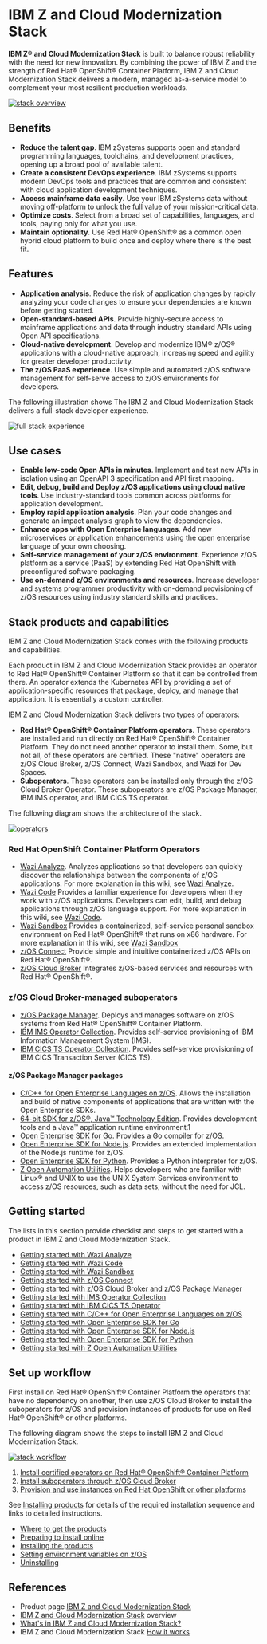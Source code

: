 # IBM Z and Cloud Modernization Stack

**IBM Z® and Cloud Modernization Stack** is built to balance robust reliability with the need for new innovation. By combining the power of IBM Z and the strength of Red Hat® OpenShift® Container Platform, IBM Z and Cloud Modernization Stack delivers a modern, managed as-a-service model to complement your most resilient production workloads.

[![stack overview](./media/stack-overview.svg)](https://www.ibm.com/docs/en/cloud-paks/z-modernization-stack/2023.4?topic=overview)

## Benefits

- **Reduce the talent gap**. IBM zSystems supports open and standard programming languages, toolchains, and development practices, opening up a broad pool of available talent.
- **Create a consistent DevOps experience**. IBM zSystems supports modern DevOps tools and practices that are common and consistent with cloud application development techniques.
- **Access mainframe data easily**. Use your IBM zSystems data without moving off-platform to unlock the full value of your mission-critical data.
- **Optimize costs**. Select from a broad set of capabilities, languages, and tools, paying only for what you use.
- **Maintain optionality**. Use Red Hat® OpenShift® as a common open hybrid cloud platform to build once and deploy where there is the best fit.

## Features

- **Application analysis**. Reduce the risk of application changes by rapidly analyzing your code changes to ensure your dependencies are known before getting started.
- **Open-standard-based APIs**. Provide highly-secure access to mainframe applications and data through industry standard APIs using Open API specifications.
- **Cloud-native development**. Develop and modernize IBM® z/OS® applications with a cloud-native approach, increasing speed and agility for greater developer productivity.
- **The z/OS PaaS experience**. Use simple and automated z/OS software management for self-serve access to z/OS environments for developers.

The following illustration shows The IBM Z and Cloud Modernization Stack delivers a full-stack developer experience.

![full stack experience](./media/full-stack.png)

## Use cases

- **Enable low-code Open APIs in minutes**. Implement and test new APIs in isolation using an OpenAPI 3 specification and API first mapping.
- **Edit, debug, build and Deploy z/OS applications using cloud native tools**. Use industry-standard tools common across platforms for application development.
- **Employ rapid application analysis**. Plan your code changes and generate an impact analysis graph to view the dependencies.
- **Enhance apps with Open Enterprise languages**. Add new microservices or application enhancements using the open enterprise language of your own choosing.
- **Self-service management of your z/OS environment**. Experience z/OS platform as a service (PaaS) by extending Red Hat OpenShift with preconfigured software packaging.
- **Use on-demand z/OS environments and resources**. Increase developer and systems programmer productivity with on-demand provisioning of z/OS resources using industry standard skills and practices.

## Stack products and capabilities

IBM Z and Cloud Modernization Stack comes with the following products and capabilities. 

Each product in IBM Z and Cloud Modernization Stack provides an operator to Red Hat® OpenShift® Container Platform so that it can be controlled from there. An operator extends the Kubernetes API by providing a set of application-specific resources that package, deploy, and manage that application. It is essentially a custom controller.

IBM Z and Cloud Modernization Stack delivers two types of operators:

- **Red Hat® OpenShift® Container Platform operators**. These operators are installed and run directly on Red Hat® OpenShift® Container Platform. They do not need another operator to install them. Some, but not all, of these operators are certified. These "native" operators are z/OS Cloud Broker, z/OS Connect, Wazi Sandbox, and Wazi for Dev Spaces.
- **Suboperators**. These operators can be installed only through the z/OS Cloud Broker Operator. These suboperators are z/OS Package Manager, IBM IMS operator, and IBM CICS TS operator.

The following diagram shows the architecture of the stack.

[![operators](./media/stack-architecture.svg)](https://www.ibm.com/docs/en/cloud-paks/z-modernization-stack/2023.4?topic=overview-how-it-works)

### Red Hat OpenShift Container Platform Operators

- [Wazi Analyze](https://www.ibm.com/docs/en/SSV97FN_2022.1.1/wazidoc/wazi/ibm-wazi-for-red-hat-codeready-workspaces.html). Analyzes applications so that developers can quickly discover the relationships between the components of z/OS applications. For more explanation in this wiki, see [Wazi Analyze](./analyze.md).
- [Wazi Code](https://www.ibm.com/docs/en/SSV97FN_2022.1.1/wazidoc/wazi/ibm-wazi-for-red-hat-codeready-workspaces.html)	Provides a familiar experience for developers when they work with z/OS applications. Developers can edit, build, and debug applications through z/OS language support. For more explanation in this wiki, see [Wazi Code](./wazicode.md).
- [Wazi Sandbox](https://www.ibm.com/docs/en/SSV97FN_2022.1.1/wazidoc/wazi/ibm-wazi-for-red-hat-codeready-workspaces.html) Provides a containerized, self-service personal sandbox environment on Red Hat® OpenShift® that runs on x86 hardware. For more explanation in this wiki, see [Wazi Sandbox](./sandbox.md)
- [z/OS Connect](https://www.ibm.com/docs/en/SSV97FN_2022.1.1/zosconnect/welcome/Overview.html)	Provide simple and intuitive containerized z/OS APIs on Red Hat® OpenShift®.
- [z/OS Cloud Broker](https://www.ibm.com/docs/en/SSV97FN_2022.1.1/zoscb/zoscb-overview.html)	Integrates z/OS-based services and resources with Red Hat® OpenShift®.

### z/OS Cloud Broker-managed suboperators

- [z/OS Package Manager](https://www.ibm.com/docs/en/SSV97FN_2022.1.1/zpm/overview.html). Deploys and manages software on z/OS systems from Red Hat® OpenShift® Container Platform.
- [IBM IMS Operator Collection](https://www.ibm.com/docs/en/SSV97FN_2022.1.1/ims-operator/imsoc-overview.html). Provides self-service provisioning of IBM Information Management System (IMS).
- [IBM CICS TS Operator Collection](https://www.ibm.com/docs/en/SSV97FN_2022.1.1/cicsts/overview.html). Provides self-service provisioning of IBM CICS Transaction Server (CICS TS).

#### z/OS Package Manager packages

- [C/C++ for Open Enterprise Languages on z/OS](https://www.ibm.com/docs/en/SSV97FN_2022.1.1/cpp_compiler/overview.html). Allows the installation and build of native components of applications that are written with the Open Enterprise SDKs.	
- [64-bit SDK for z/OS®, Java™ Technology Edition](https://www.ibm.com/docs/en/SSV97FN_2022.1.1/java/com.ibm.java.80.doc/introduction.html). Provides development tools and a Java™ application runtime environment.1	
- [Open Enterprise SDK for Go](https://www.ibm.com/docs/en/SSV97FN_2022.1.1/golang/overview_golang.html). Provides a Go compiler for z/OS.
- [Open Enterprise SDK for Node.js](https://www.ibm.com/docs/en/SSV97FN_2022.1.1/nodejs/overview.html). Provides an extended implementation of the Node.js runtime for z/OS.	
- [Open Enterprise SDK for Python](https://www.ibm.com/docs/en/SSV97FN_2022.1.1/python/overview_python.html). Provides a Python interpreter for z/OS.
- [Z Open Automation Utilities](https://www.ibm.com/docs/en/SSV97FN_2022.1.1/zoau/zoautil_purpose.html). Helps developers who are familiar with Linux® and UNIX to use the UNIX System Services environment to access z/OS resources, such as data sets, without the need for JCL.

## Getting started

The lists in this section provide checklist and steps to get started with a product in IBM Z and Cloud Modernization Stack.

- [Getting started with Wazi Analyze](https://www.ibm.com/docs/en/SSV97FN_2022.1.1/wazidoc/com.ibm.wazi.analyze.doc/topics/get_started.html)
- [Getting started with Wazi Code](https://www.ibm.com/docs/en/SSV97FN_2022.1.1/wazidoc/com.ibm.wazi.developer.doc/wazi_code_checklist.html)
- [Getting started with Wazi Sandbox](https://www.ibm.com/docs/en/SSV97FN_2022.1.1/wazidoc/sandbox/getting_started_sandbox.html)
- [Getting started with z/OS Connect](https://www.ibm.com/docs/en/SSV97FN_2022.1.1/zosconnect/planning/getting_started_checklist.html)
- [Getting started with z/OS Cloud Broker and z/OS Package Manager](https://www.ibm.com/docs/en/SSV97FN_2022.1.1/zstack/getting_started_cloudbroker_zpm.html)
- [Getting started with IMS Operator Collection](https://www.ibm.com/docs/en/SSV97FN_2022.1.1/ims-operator/imsoc-get-started-rm.html)
- [Getting started with IBM CICS TS Operator](https://www.ibm.com/docs/en/SSV97FN_2022.1.1/cicsts/getstart-cicstsoperator.html?pos=2)
- [Getting started with C/C++ for Open Enterprise Languages on z/OS](https://www.ibm.com/docs/en/SSV97FN_2022.1.1/cpp_compiler/getstart.html)
- [Getting started with Open Enterprise SDK for Go](https://www.ibm.com/docs/en/SSV97FN_2022.1.1/golang/zstack_get_start.html)
- [Getting started with Open Enterprise SDK for Node.js](https://www.ibm.com/docs/en/SSV97FN_2022.1.1/nodejs/stack_install_overview.html)
- [Getting started with Open Enterprise SDK for Python](https://www.ibm.com/docs/en/SSV97FN_2022.1.1/python/get_start_check_list.html)
- [Getting started with Z Open Automation Utilities](https://www.ibm.com/docs/en/SSV97FN_2022.1.1/zoau/zstack_getting_started_zoau.html)

## Set up workflow

First install on Red Hat® OpenShift® Container Platform the operators that have no dependency on another, then use z/OS Cloud Broker to install the suboperators for z/OS and provision instances of products for use on Red Hat® OpenShift® or other platforms.

The following diagram shows the steps to install IBM Z and Cloud Modernization Stack.

[![stack workflow](./media/stack-workflow.svg)](https://www.ibm.com/docs/en/cloud-paks/z-modernization-stack/2023.4?topic=overview-workflow)

1. [Install certified operators on Red Hat® OpenShift® Container Platform](https://www.ibm.com/docs/en/cloud-paks/z-modernization-stack/2023.4?topic=overview-workflow#install-certified-operators-on-red-hat-openshift-container-platform)
2. [Install suboperators through z/OS Cloud Broker](https://www.ibm.com/docs/en/cloud-paks/z-modernization-stack/2023.4?topic=overview-workflow#install-suboperators-through-zos-cloud-broker)
3. [Provision and use instances on Red Hat OpenShift or other platforms](https://www.ibm.com/docs/en/cloud-paks/z-modernization-stack/2023.4?topic=overview-workflow#provision-and-use-instances-on-red-hat-openshift-or-other-platforms)

See [Installing products](https://www.ibm.com/docs/en/SSV97FN_2022.1.1/zstack/installing.html) for details of the required installation sequence and links to detailed instructions.

- [Where to get the products](https://www.ibm.com/docs/en/SSV97FN_2022.1.1/zstack/source-images.html)
- [Preparing to install online](https://www.ibm.com/docs/en/SSV97FN_2022.1.1/zstack/preparing-install.html)
- [Installing the products](https://www.ibm.com/docs/en/SSV97FN_2022.1.1/zstack/installing.html)
- [Setting environment variables on z/OS](https://www.ibm.com/docs/en/SSV97FN_2022.1.1/zstack/environment-variables.html)
- [Uninstalling](https://www.ibm.com/docs/en/SSV97FN_2022.1.1/zstack/uninstalling.html)

## References

- Product page [IBM Z and Cloud Modernization Stack](https://www.ibm.com/products/z-and-cloud-modernization-stack)
- [IBM Z and Cloud Modernization Stack](https://www.ibm.com/docs/en/cloud-paks/z-modernization-stack/2023.4?topic=overview) overview
- [What's in IBM Z and Cloud Modernization Stack?](https://www.ibm.com/docs/en/cloud-paks/z-modernization-stack/2023.4?topic=overview-whats-in-z-cloud-modernization-stack)
- IBM Z and Cloud Modernization Stack [How it works](https://www.ibm.com/docs/en/cloud-paks/z-modernization-stack/2023.4?topic=overview-how-it-works#understanding-the-components)